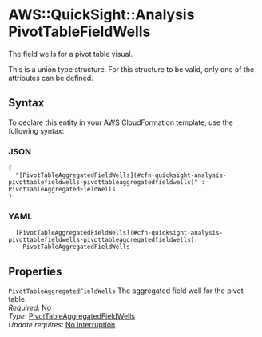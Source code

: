 # AWS::QuickSight::Analysis PivotTableFieldWells<a name="aws-properties-quicksight-analysis-pivottablefieldwells"></a>

The field wells for a pivot table visual\.

This is a union type structure\. For this structure to be valid, only one of the attributes can be defined\.

## Syntax<a name="aws-properties-quicksight-analysis-pivottablefieldwells-syntax"></a>

To declare this entity in your AWS CloudFormation template, use the following syntax:

### JSON<a name="aws-properties-quicksight-analysis-pivottablefieldwells-syntax.json"></a>

```
{
  "[PivotTableAggregatedFieldWells](#cfn-quicksight-analysis-pivottablefieldwells-pivottableaggregatedfieldwells)" : PivotTableAggregatedFieldWells
}
```

### YAML<a name="aws-properties-quicksight-analysis-pivottablefieldwells-syntax.yaml"></a>

```
  [PivotTableAggregatedFieldWells](#cfn-quicksight-analysis-pivottablefieldwells-pivottableaggregatedfieldwells):
    PivotTableAggregatedFieldWells
```

## Properties<a name="aws-properties-quicksight-analysis-pivottablefieldwells-properties"></a>

`PivotTableAggregatedFieldWells` <a name="cfn-quicksight-analysis-pivottablefieldwells-pivottableaggregatedfieldwells"></a>
The aggregated field well for the pivot table\.  
_Required_: No  
_Type_: [PivotTableAggregatedFieldWells](aws-properties-quicksight-analysis-pivottableaggregatedfieldwells.md)  
_Update requires_: [No interruption](https://docs.aws.amazon.com/AWSCloudFormation/latest/UserGuide/using-cfn-updating-stacks-update-behaviors.html#update-no-interrupt)
